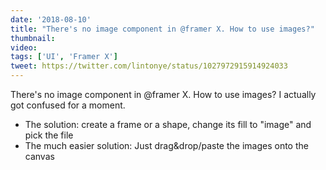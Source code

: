 ```yaml
---
date: '2018-08-10'
title: "There's no image component in @framer X. How to use images?"
thumbnail:
video:
tags: ['UI', 'Framer X']
tweet: https://twitter.com/lintonye/status/1027972915914924033
---
```


There's no image component in @framer X. How to use images? I actually got confused for a moment.

- The solution: create a frame or a shape, change its fill to "image" and pick the file
- The much easier solution: Just drag&drop/paste the images onto the canvas
